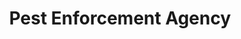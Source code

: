 ---
title: "Pest Enforcement Agency"
url: /cedarville/pest-enforcement-agency/
shop: Schädlingsbekämpfung
---